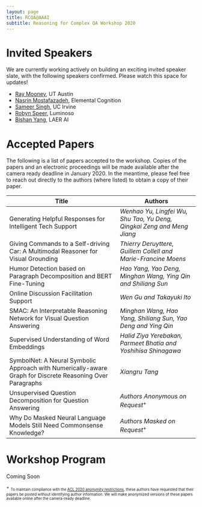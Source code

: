 ```yaml
---
layout: page
title: RCQA@AAAI
subtitle: Reasoning for Complex QA Workshop 2020
---
```



# Invited Speakers

We are currently working actively on building an exciting invited speaker slate, with the following speakers confirmed. Please watch this space for updates! 
- [Ray Mooney](https://www.cs.utexas.edu/~mooney/), UT Austin
- [Nasrin Mostafazadeh](https://www.cs.rochester.edu/~nasrinm/), Elemental Cognition
- [Sameer Singh](http://sameersingh.github.io/), UC Irvine
- [Robyn Speer](https://twitter.com/r_speer), Luminoso
- [Bishan Yang](http://www.cs.cmu.edu/~bishan/), LAER AI


# Accepted Papers

The following is a list of papers accepted to the workshop. Copies of the papers and an electronic proceedings will be made available after the camera ready deadline in January 2020. In the meantime, please feel free to reach out directly to the authors (where listed) to obtain a copy of their paper.

| **Title**                                                                                                       | **Authors**                                                              |
|-------------------------------------------------------------------------------------------------------------|----------------------------------------------------------------------|
|  Generating Helpful Responses for Intelligent Tech Support                                                  | *Wenhao Yu, Lingfei Wu, Shu Tao, Yu Deng, Qingkai Zeng and Meng Jiang* |
|  Giving Commands to a Self\-driving Car: A Multimodal Reasoner for Visual Grounding                         | *Thierry Deruyttere, Guillem Collell and Marie\-Francine Moens*        |
|  Humor Detection based on Paragraph Decomposition and BERT Fine\-Tuning                                     | *Hao Yang, Yao Deng, Minghan Wang, Ying Qin and Shiliang Sun*          |
|  Online Discussion Facilitation Support                                                                     | *Wen Gu and Takayuki Ito*                                              |
|  SMAC: An Interpretable Reasoning Network for Visual Question Answering                                     | *Minghan Wang, Hao Yang, Shiliang Sun, Yao Deng and Ying Qin*          |
|  Supervised Understanding of Word Embeddings                                                                | *Halid Ziya Yerebakan, Parmeet Bhatia and Yoshihisa Shinagawa*         |
|  SymbolNet: A Neural Symbolic Approach with Numerically\-aware Graph for Discrete Reasoning Over Paragraphs | *Xiangru Tang*                                                         |
|  Unsupervised Question Decomposition for Question Answering                                                 | *Authors Anonymous on Request*<sup>+</sup>                                          |
|  Why Do Masked Neural Language Models Still Need Commonsense Knowledge?                                     | *Authors Masked on Request*<sup>+</sup>           |

# Workshop Program

Coming Soon


<sup>+</sup> <sub><sup>To maintain compliance with the [ACL 2020 anonymity restrictions](https://acl2020.org/calls/papers/#important-anonymity-period), these authors have requested that their papers be posted without identifying author information. We will make anonymized versions of these papers available online after the camera-ready deadline.</sup></sub> 
